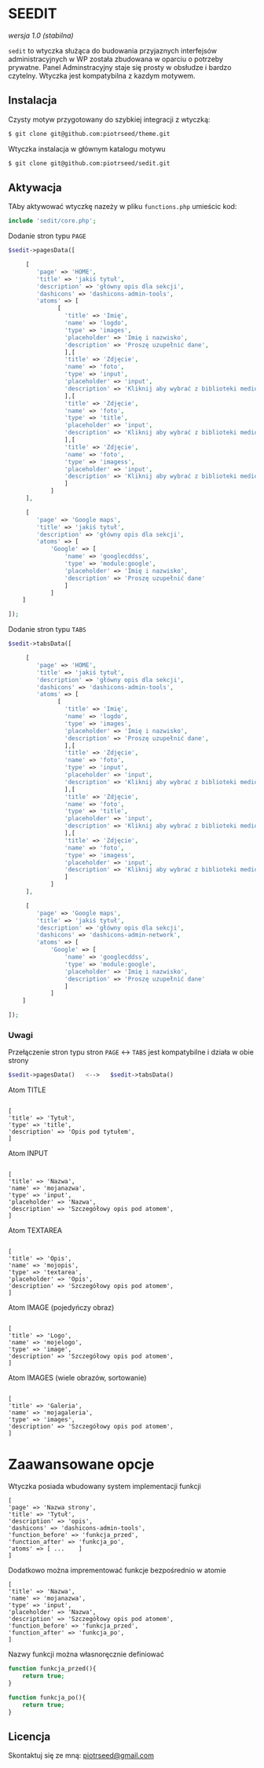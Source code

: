 # SEEDIT
_wersja 1.0 (stabilna)_

`sedit` to wtyczka służąca do budowania przyjaznych interfejsów administracyjnych w WP
została zbudowana w oparciu o potrzeby prywatne. Panel Adminstracyjny staje się prosty
w obsłudze i bardzo czytelny. Wtyczka jest kompatybilna z kazdym motywem.


## Instalacja

Czysty motyw przygotowany do szybkiej integracji z wtyczką:

```bash
$ git clone git@github.com:piotrseed/theme.git
```

Wtyczka instalacja w głównym katalogu motywu

```bash
$ git clone git@github.com:piotrseed/sedit.git
```


## Aktywacja

TAby aktywować wtyczkę nazeży w pliku `functions.php` umieścic kod:

```php
include 'sedit/core.php';
```

Dodanie stron typu `PAGE`

```php
$sedit->pagesData([

	 [
		'page' => 'HOME',
		'title' => 'jakiś tytuł',
		'description' => 'główny opis dla sekcji',
		'dashicons' => 'dashicons-admin-tools',
		'atoms' => [
			  [
				'title' => 'Imię',
				'name' => 'logdo',
				'type' => 'images',
				'placeholder' => 'Imię i nazwisko',
				'description' => 'Proszę uzupełnić dane',
				],[
				'title' => 'Zdjęcie',
				'name' => 'foto',
				'type' => 'input',
				'placeholder' => 'input',
				'description' => 'Kliknij aby wybrać z biblioteki mediów.'
				],[
				'title' => 'Zdjęcie',
				'name' => 'foto',
				'type' => 'title',
				'placeholder' => 'input',
				'description' => 'Kliknij aby wybrać z biblioteki mediów.'
				],[
				'title' => 'Zdjęcie',
				'name' => 'foto',
				'type' => 'imagess',
				'placeholder' => 'input',
				'description' => 'Kliknij aby wybrać z biblioteki mediów.'
				]
			]
	 ],

	 [
		'page' => 'Google maps',
		'title' => 'jakiś tytuł',
		'description' => 'główny opis dla sekcji',
		'atoms' => [
			'Google' => [
				'name' => 'googlecddss',
				'type' => 'module:google',
				'placeholder' => 'Imię i nazwisko',
				'description' => 'Proszę uzupełnić dane'
				]
			]
	]

]);
```

Dodanie stron typu `TABS`

```php
$sedit->tabsData([

	 [
		'page' => 'HOME',
		'title' => 'jakiś tytuł',
		'description' => 'główny opis dla sekcji',
		'dashicons' => 'dashicons-admin-tools',
		'atoms' => [
			  [
				'title' => 'Imię',
				'name' => 'logdo',
				'type' => 'images',
				'placeholder' => 'Imię i nazwisko',
				'description' => 'Proszę uzupełnić dane',
				],[
				'title' => 'Zdjęcie',
				'name' => 'foto',
				'type' => 'input',
				'placeholder' => 'input',
				'description' => 'Kliknij aby wybrać z biblioteki mediów.'
				],[
				'title' => 'Zdjęcie',
				'name' => 'foto',
				'type' => 'title',
				'placeholder' => 'input',
				'description' => 'Kliknij aby wybrać z biblioteki mediów.'
				],[
				'title' => 'Zdjęcie',
				'name' => 'foto',
				'type' => 'imagess',
				'placeholder' => 'input',
				'description' => 'Kliknij aby wybrać z biblioteki mediów.'
				]
			]
	 ],

	 [
		'page' => 'Google maps',
		'title' => 'jakiś tytuł',
		'description' => 'główny opis dla sekcji',
		'dashicons' => 'dashicons-admin-network',
		'atoms' => [
			'Google' => [
				'name' => 'googlecddss',
				'type' => 'module:google',
				'placeholder' => 'Imię i nazwisko',
				'description' => 'Proszę uzupełnić dane'
				]
			]
	]

]);
```


### Uwagi

Przełączenie stron typu stron `PAGE` <-> `TABS` jest kompatybilne i działa w obie strony


```php
$sedit->pagesData()   <-->   $sedit->tabsData()
```

Atom TITLE

```toJSON

[
'title' => 'Tytuł',
'type' => 'title',
'description' => 'Opis pod tytułem',
]

```

Atom INPUT

```toJSON

[
'title' => 'Nazwa',
'name' => 'mojanazwa',
'type' => 'input',
'placeholder' => 'Nazwa',
'description' => 'Szczegółowy opis pod atomem',
]

```

Atom TEXTAREA

```toJSON

[
'title' => 'Opis',
'name' => 'mojopis',
'type' => 'textarea',
'placeholder' => 'Opis',
'description' => 'Szczegółowy opis pod atomem',
]

```

Atom IMAGE (pojedyńczy obraz)

```toJSON

[
'title' => 'Logo',
'name' => 'mojelogo',
'type' => 'image',
'description' => 'Szczegółowy opis pod atomem',
]

```

Atom IMAGES (wiele obrazów, sortowanie)

```toJSON

[
'title' => 'Galeria',
'name' => 'mojagaleria',
'type' => 'images',
'description' => 'Szczegółowy opis pod atomem',
]

```

# Zaawansowane opcje

Wtyczka posiada wbudowany system implementacji funkcji

```toJSON
[
'page' => 'Nazwa strony',
'title' => 'Tytuł',
'description' => 'opis',
'dashicons' => 'dashicons-admin-tools',
'function_before' => 'funkcja_przed',
'function_after' => 'funkcja_po',
'atoms' => [ ...	]
]
```

Dodatkowo można imprementować funkcje bezpośrednio w atomie

```toJSON
[
'title' => 'Nazwa',
'name' => 'mojanazwa',
'type' => 'input',
'placeholder' => 'Nazwa',
'description' => 'Szczegółowy opis pod atomem',
'function_before' => 'funkcja_przed',
'function_after' => 'funkcja_po',
]
```

Nazwy funkcji można własnoręcznie definiować

```php
function funkcja_przed(){
	return true;
}
```

```php
function funkcja_po(){
	return true;
}
```

## Licencja

Skontaktuj się ze mną: piotrseed@gmail.com

